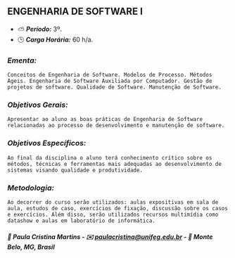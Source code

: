## ENGENHARIA DE SOFTWARE I

* :partly_sunny: ***Período:*** 3º.
* :clock3: ***Carga Horária:*** 60 h/a.
 
### *Ementa:*
    Conceitos de Engenharia de Software. Modelos de Processo. Métodos Ágeis. Engenharia de Software Auxiliada por Computador. Gestão de projetos de software. Qualidade de Software. Manutenção de Software.
 
### *Objetivos Gerais:*
    Apresentar ao aluno as boas práticas de Engenharia de Software relacionadas ao processo de desenvolvimento e manutenção de software.
 
### *Objetivos Específicos:*
    Ao final da disciplina o aluno terá conhecimento crítico sobre os métodos, técnicas e ferramentas mais adequadas ao desenvolvimento de sistemas visando qualidade e produtividade.
 
### *Metodologia:*
    Ao decorrer do curso serão utilizados: aulas expositivas em sala de aula, estudos de caso, exercícios de fixação, discussão sobre os casos e exercícios. Além disso, serão utilizados recursos multimídia como datashow e aulas em laboratório de informática.
 

##### :busts_in_silhouette: Paula Cristina Martins - :envelope: paulacristina@unifeg.edu.br - :house_with_garden: Monte Belo, MG, Brasil